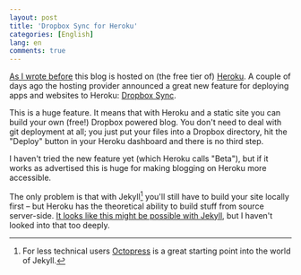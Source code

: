 ```yaml
---
layout: post
title: 'Dropbox Sync for Heroku'
categories: [English]
lang: en 
comments: true
---
```


[As I wrote before](http://moehrenzahn.de/Bloghosting-with-Heroku/) this blog is hosted on (the free tier of) [Heroku](https://heroku.com/). A couple of days ago the hosting provider announced a great new feature for deploying apps and websites to Heroku: [Dropbox Sync](https://blog.heroku.com/archives/2014/11/19/announcing_beta_dropbox_sync).<!--more-->

This is a huge feature. It means that with Heroku and a static site you can build your own (free!) Dropbox powered blog. You don't need to deal with git deployment at all; you just put your files into a Dropbox directory, hit the "Deploy" button in your Heroku dashboard and there is no third step.

I haven't tried the new feature yet (which Heroku calls "Beta"), but if it works as advertised this is huge for making blogging on Heroku more accessible.

The only problem is that with Jekyll[^octopress] you'll still have to build your site locally first – but Heroku has the theoretical ability to build stuff from source server-side. [It looks like this might be possible with Jekyll](https://coderwall.com/p/st0hcq/automatically-build-and-deploy-jekyll-sites-to-heroku-from-github), but I haven't looked into that too deeply.

[^octopress]: For less technical users [Octopress](http://octopress.org/) is a great starting point into the world of Jekyll.
